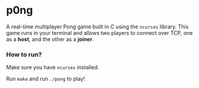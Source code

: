 # p0ng

A real-time multiplayer Pong game built in C using the `ncurses` library. This game runs in your terminal and allows two players to connect over TCP, one as a **host**, and the other as a **joiner**.

  
### How to run?
Make sure you have `ncurses` installed. 

Run `make` and run `./pong` to play!